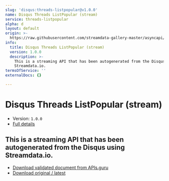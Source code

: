 ```yaml
---
slug: 'disqus:threads-listpopular@v1.0.0'
name: Disqus Threads ListPopular (stream)
service: threads-listpopular
alpha: d
layout: default
origin: >-
  https://raw.githubusercontent.com/streamdata-gallery-master/asyncapi/master/_listings/disqus/disqus-threads-listpopular-stream-async.md
info:
  title: Disqus Threads ListPopular (stream)
  version: 1.0.0
  description: >-
    This is a streaming API that has been autogenerated from the Disqus using
    Streamdata.io.
termsOfService: ''
externalDocs: {}

---
```

# Disqus Threads ListPopular (stream)

* Version: `1.0.0`
* [Full details](../html/disqus:threads-listpopular@v1.0.0.html)



## This is a streaming API that has been autogenerated from the Disqus using Streamdata.io.



* [Download validated document from APIs.guru](https://raw.githubusercontent.com/APIs-guru/asyncapi-directory/master/docs/APIs/disqus%3Athreads-listpopular%40v1.0.0.yaml)
* [Download original / latest](https://raw.githubusercontent.com/streamdata-gallery-master/asyncapi/master/_listings/disqus/disqus-threads-listpopular-stream-async.md)

<script type="application/ld+json">
{
  "@context": "http://schema.org/",
  "@type": "WebAPI",
  "description": "This is a streaming API that has been autogenerated from the Disqus using Streamdata.io.",
  "documentation": "",

  "name": "Disqus Threads ListPopular (stream)"
}
</script>
